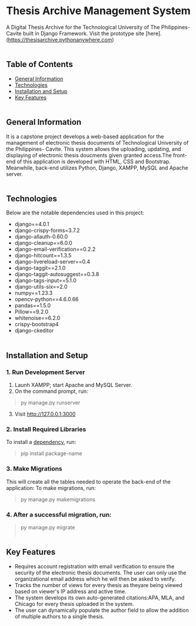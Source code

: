 # Thesis Archive Management System
A Digital Thesis Archive for the Technological University of The Philippines- Cavite built in Django Framework. Visit the prototype site [here].(https://thesisarchive.pythonanywhere.com) <br/><br/>
## Table of Contents
- [General Information](#general-information)
- [Technologies](#technologies)
- [Installation and Setup](#installation-and-setup)
- [Key Features](#key-features)
<br/><br/>
## General Information
It is a capstone project develops a web-based application for the management of electronic thesis documents of Technological University of the Philippines- Cavite. This system allows the uploading, updating, and displaying of electronic thesis doucments given granted access.The front-end of this application is developed with HTML, CSS and Bootstrap. Meanwhile, back-end utilizes Python, Django, XAMPP, MySQL and Apache server. 
<br/><br/>
## Technologies
Below are the notable dependencies used in this project:
- django==4.0.1
- django-crispy-forms=3.7.2
- django-allauth-0.60.0
- django-cleanup==6.0.0
- django-email-verification==0.2.2
- django-hitcount==1.3.5
- django-livereload-server==0.4
- django-taggit==2.1.0
- django-taggit-autosuggest==0.3.8
- django-tags-input==5.1.0
- django-utils-six==2.0
- numpy==1.23.3
- opencv-python==4.6.0.66
- pandas==1.5.0
- Pillow==9.2.0
- whitenoise==6.2.0
- crispy-bootstrap4
- django-ckeditor
<br/><br/>
## Installation and Setup
### 1. Run Development Server
1. Launh XAMPP; start Apache and MySQL Server.
2. On the command prompt, run:
> py manage.py runserver
3. Visit http://127.0.0.1:3000

### 2. Install Required Libraries
To install a [dependency](#technologies), run:
> pip install package-name

### 3. Make Migrations
This will create all the tables needed to operate the back-end of the application:
To make migrations, run:
> py manage.py makemigrations

### 4. After a successful migration, run:
> py manage.py migrate
<br/><br/>
## Key Features
- Requires account registration with email verification to ensure the security of the electronic thesis documents. The user can only use the organizational email address which he will then be asked to verify.
- Tracks the number of views for every thesis as theyare being viewed based on viewer's IP address and active time.
- The system develops its own auto-generated citations:APA, MLA, and Chicago for every thesis uploaded in the system.
- The user can dynamically populate the author field to allow the addition of multiple authors to a single thesis.


